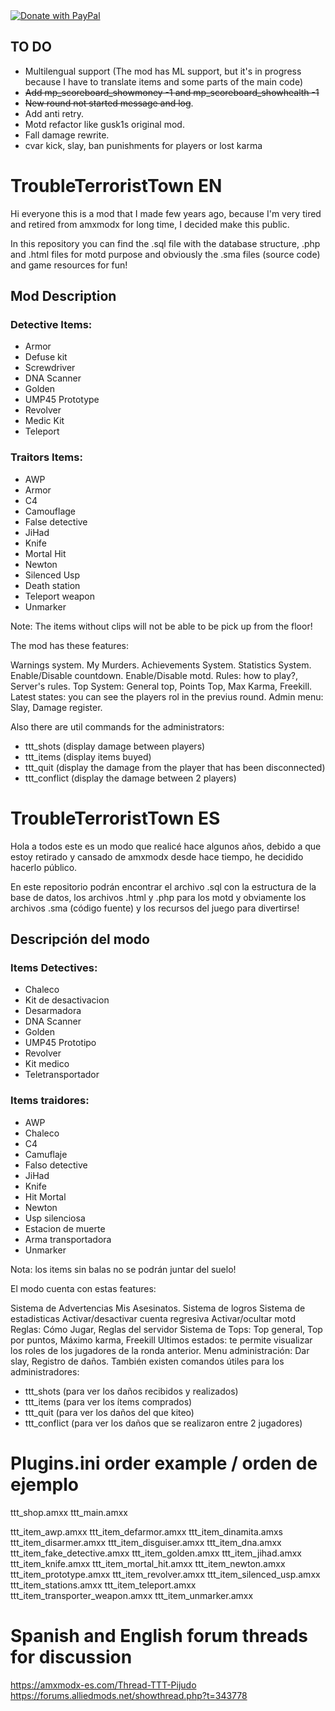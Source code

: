 <a href="https://www.paypal.com/donate/?hosted_button_id=5EK5MAPLU6ZNL">
  <img src="https://raw.githubusercontent.com/stefan-niedermann/paypal-donate-button/master/paypal-donate-button.png" alt="Donate with PayPal" />
</a>

## TO DO

* Multilengual support (The mod has ML support, but it's in progress because I have to translate items and some parts of the main code)
* <s>Add mp_scoreboard_showmoney -1 and mp_scoreboard_showhealth -1</s>
* <s>New round not started message and log</s>.
* Add anti retry.
* Motd refactor like gusk1s original mod.
* Fall damage rewrite.
* cvar kick, slay, ban punishments for players or lost karma

# TroubleTerroristTown EN
Hi everyone this is a mod that I made few years ago, because I'm very tired and retired from amxmodx for long time, I decided make this public.

In this repository you can find the .sql file with the database structure, .php and .html files for motd purpose and obviously the .sma files (source code) and game resources for fun!

## Mod Description

### Detective Items:
* Armor
* Defuse kit
* Screwdriver
* DNA Scanner
* Golden
* UMP45 Prototype
* Revolver
* Medic Kit
* Teleport

### Traitors Items:
* AWP
* Armor
* C4
* Camouflage
* False detective
* JiHad
* Knife
* Mortal Hit
* Newton
* Silenced Usp
* Death station
* Teleport weapon
* Unmarker

Note: The items without clips will not be able to be pick up from the floor!

The mod has these features:

Warnings system.
My Murders.
Achievements System.
Statistics System.
Enable/Disable countdown.
Enable/Disable motd.
Rules: how to play?, Server's rules.
Top System: General top, Points Top, Max Karma, Freekill.
Latest states: you can see the players rol in the previus round.
Admin menu: Slay, Damage register.

Also there are util commands for the administrators:
* ttt_shots (display damage between players)
* ttt_items (display items buyed)
* ttt_quit (display the damage from the player that has been disconnected)
* ttt_conflict (display the damage between 2 players)

# TroubleTerroristTown ES
Hola a todos este es un modo que realicé hace algunos años, debido a que estoy retirado y cansado de amxmodx desde hace tiempo, he decidido hacerlo público.

En este repositorio podrán encontrar el archivo .sql con la estructura de la base de datos, los archivos .html y .php para los motd y obviamente los archivos .sma (código fuente) y los recursos del juego para divertirse!

## Descripción del modo

### Items Detectives:
* Chaleco
* Kit de desactivacion
* Desarmadora
* DNA Scanner
* Golden
* UMP45 Prototipo
* Revolver
* Kit medico
* Teletransportador

### Items traidores:
* AWP
* Chaleco
* C4
* Camuflaje
* Falso detective
* JiHad
* Knife
* Hit Mortal
* Newton
* Usp silenciosa
* Estacion de muerte
* Arma transportadora
* Unmarker

Nota: los items sin balas no se podrán juntar del suelo!

El modo cuenta con estas features:

Sistema de Advertencias
Mis Asesinatos.
Sistema de logros
Sistema de estadisticas
Activar/desactivar cuenta regresiva
Activar/ocultar motd
Reglas: Cómo Jugar, Reglas del servidor
Sistema de Tops: Top general, Top por puntos, Máximo karma, Freekill
Ultimos estados: te permite visualizar los roles de los jugadores de la ronda anterior.
Menu administración: Dar slay, Registro de daños.
También existen comandos útiles para los administradores:
* ttt_shots (para ver los daños recibidos y realizados)
* ttt_items (para ver los ítems comprados)
* ttt_quit (para ver los daños del que kiteo)
* ttt_conflict (para ver los daños que se realizaron entre 2 jugadores)

# Plugins.ini order example / orden de ejemplo

ttt_shop.amxx
ttt_main.amxx

ttt_item_awp.amxx
ttt_item_defarmor.amxx
ttt_item_dinamita.amxs
ttt_item_disarmer.amxx
ttt_item_disguiser.amxx
ttt_item_dna.amxx
ttt_item_fake_detective.amxx
ttt_item_golden.amxx
ttt_item_jihad.amxx
ttt_item_knife.amxx
ttt_item_mortal_hit.amxx
ttt_item_newton.amxx
ttt_item_prototype.amxx
ttt_item_revolver.amxx
ttt_item_silenced_usp.amxx
ttt_item_stations.amxx
ttt_item_teleport.amxx
ttt_item_transporter_weapon.amxx
ttt_item_unmarker.amxx

# Spanish and English forum threads for discussion

https://amxmodx-es.com/Thread-TTT-Pijudo
https://forums.alliedmods.net/showthread.php?t=343778
